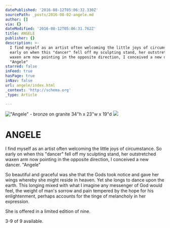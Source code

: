 ```yaml
---
datePublished: '2016-08-12T05:06:32.330Z'
sourcePath: _posts/2016-08-02-angele.md
author: []
via: {}
dateModified: '2016-08-12T05:06:31.762Z'
title: ANGELE
publisher: {}
description: >-
  I find myself as an artist often welcoming the little joys of circumstance. So
  early on when this "dancer" fell off my sculpting stand, her outstretched
  waxen arm now pointing in the opposite direction, I conceived a new dancer.
  "Angele"
starred: false
inFeed: true
hasPage: true
inNav: false
url: angele/index.html
_context: 'http://schema.org'
_type: Article

---
```

!["Angele" - bronze on granite                                                     34"h x 23"w x 19"d](https://s3-us-west-2.amazonaws.com/the-grid-img/p/99f40962d7fc58614484066bf91471322cc4d751.jpg)
![](https://the-grid-user-content.s3-us-west-2.amazonaws.com/8f6102bd-35a0-42fb-98ef-4b7651e4a1c4.jpg)

# ANGELE

I find myself as an artist often welcoming the little joys of circumstance. So early on when this "dancer" fell off my sculpting stand, her outstretched waxen arm now pointing in the opposite direction, I conceived a new dancer. "Angele"

So beautiful and graceful was she that the Gods took notice and gave her wings whereby she might reside in heaven. Yet she longs to dance upon the earth. This longing mixed with what I imagine any messenger of God would feel, the weight of man's sorrow and pain tempered by the hope for his enlightenment, perhaps accounts for the tinge of melancholy in her expression.

She is offered in a limited edition of nine.

3-9 of 9 available.